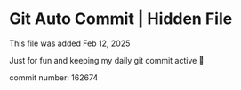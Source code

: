 # Git Auto Commit | Hidden File

This file was added Feb 12, 2025

Just for fun and keeping my daily git commit active 🤪

commit number: 162674
